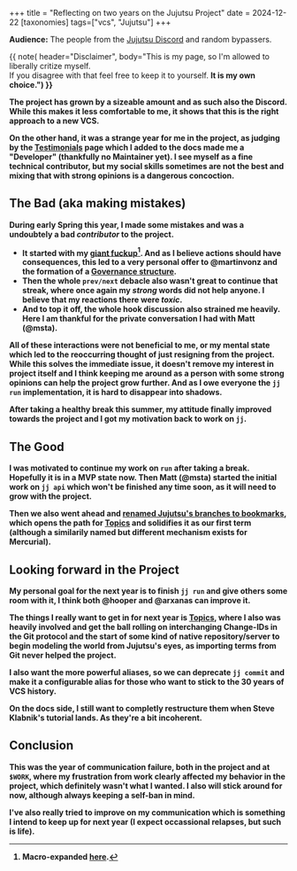 +++
title = "Reflecting on two years on the Jujutsu Project"
date = 2024-12-22
[taxonomies]
tags=["vcs", "Jujutsu"]
+++

**Audience:** The people from the [Jujutsu Discord][dc] and random bypassers.

{{ note( header="Disclaimer", body="This is my page, so I'm allowed to liberally critize myself.<br>
If you disagree with that feel free to keep it to yourself. <b>It is my own choice.") }}

The project has grown by a sizeable amount and as such also the Discord. While
this makes it less comfortable to me, it shows that this is the right approach
to a new VCS. 

On the other hand, it was a strange year for me in the project, as judging by 
the [Testimonials] page which I added to the docs made me a "Developer"
(thankfully no Maintainer yet).
I see myself as a fine technical contributor, but my social skills sometimes 
are not the best and mixing that with strong opinions is a dangerous concoction.


## The Bad (aka making mistakes)

During early Spring this year, I made some mistakes and was a undoubtely 
a bad _contributor_ to the project.

 * It started with my [giant fuckup][fu][^1]. And as I believe actions should 
   have consequences, this led to a very personal offer to  @martinvonz 
   and the formation of a [Governance structure][gov]. 
 * Then the whole `prev/next` debacle also wasn't great to continue that 
   streak, where once again my _strong_ words did not help anyone. 
   I believe that my reactions there were _toxic_. 
 * And to top it off, the whole hook discussion also strained me heavily. Here
   I am thankful for the private conversation I had with Matt (@msta).

All of these interactions were not beneficial to me, or my mental state
which led to the reoccurring thought of just resigning from the project. While
this solves the immediate issue, it doesn't remove my interest in project 
itself and I think keeping me around as a person with some strong opinions 
can help the project grow further. And as I owe everyone the `jj run` 
implementation, it is hard to disappear into shadows. 

After taking a healthy break this summer, my attitude finally improved towards
the project and I got my motivation back to work on `jj`.

## The Good

I was motivated to continue my work on `run` after taking a break. 
Hopefully it is in a MVP state now. Then Matt (@msta) started the initial work
on `jj api` which won't be finished any time soon, as it will need to grow
with the project.

Then we also went ahead and [renamed Jujutsu's branches to bookmarks][rename], 
which opens the path for [Topics] and solidifies it as our first term 
(although a similarily named but different mechanism exists for Mercurial).

## Looking forward in the Project

My personal goal for the next year is to finish `jj run` and give others 
some room with it, I think both @hooper and @arxanas can improve it.

The things I really want to get in for next year is [Topics], where I also 
was heavily involved and get the ball rolling on interchanging Change-IDs in
the Git protocol and the start of some kind of native repository/server to 
begin modeling the world from Jujutsu's eyes, as importing terms from Git never 
helped the project. 

I also want the more powerful aliases, so we can deprecate `jj commit` and make
it a configurable alias for those who want to stick to the 30 years of VCS 
history.

On the docs side, I still want to completly restructure them when Steve 
Klabnik's tutorial lands. As they're a bit incoherent.

## Conclusion 

This was the year of communication failure, both in the project and at 
`$WORK`, where my frustration from work clearly affected my behavior in the 
project, which definitely wasn't what I wanted. I also will stick around for 
now, although always keeping a self-ban in mind.

I've also really tried to improve on my communication which is something I 
intend to keep up for next year (I expect occassional relapses, but such is 
life). 

[^1]: Macro-expanded [here][fu2].

[dc]: https://discord.gg/dkmfj3aGQN
[fu]: https://github.com/jj-vcs/jj/pull/2842#issuecomment-1979068782
[fu2]: https://github.com/jj-vcs/jj/pull/3218#pullrequestreview-1917415818
[gov]: https://github.com/jj-vcs/jj/discussions/3877
[rename]: https://github.com/jj-vcs/jj/pull/4341
[Topics]: https://github.com/jj-vcs/jj/issues/3402
[Testimonials]: https://jj-vcs.github.io/jj/latest/testimonials/
